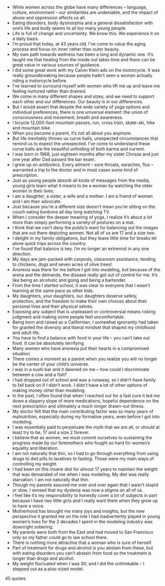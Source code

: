  - While women across the globe have many differences – language, culture, environment – our similarities are undeniable, and the impact of abuse and oppression affects us all.
 - Eating disorders, body dysmorphia and a general dissatisfaction with one’s life and body seems to ail too many young people.
 - Life is full of change and uncertainty. We know this. We experience it on a daily basis.
 - I’m proud that today, at 43 years old, I’ve come to value the aging process and focus on inner rather than outer beauty.
 - My own path towards wellness has been a long and dynamic one. It’s taught me that healing from the inside out takes time and there can be great value in various sources of guidance.
 - I did some great work with my Calvin Klein ads on the motorcycle. It was really groundbreaking because people hadn’t seen a woman actually riding a motorcycle before.
 - I’ve learned to surround myself with women who lift me up and leave me feeling nurtured rather than drained.
 - We come in many different shapes and sizes, and we need to support each other and our differences. Our beauty is in our differences.
 - But I would assert that despite the wide variety of yoga options and individual preferences, there is one universal element: the union of consciousness and movement, breath and awareness.
 - I bicycle 12,000-foot mountain passes, run, cross train, skate-ski, hike and mountain bike.
 - When you become a parent, it’s not all about you anymore.
 - But life inevitably throws us curve balls, unexpected circumstances that remind us to expect the unexpected. I’ve come to understand these curve balls are the beautiful unfolding of both karma and current.
 - I was born in 1968, just eighteen months after my sister Chrisse and just one year after Dad passed the bar exam.
 - I grew up on antibiotics. Every ailment – sore throats, earaches, flus – warranted a trip to the doctor and in most cases some kind of prescription.
 - Just as young people absorb all kinds of messages from the media, young girls learn what it means to be a woman by watching the older women in their lives.
 - I am a daughter, a sister, a wife and a mother. I am a friend of women and I am their advocate.
 - Just because you’re a different size doesn’t mean you’re sitting on the couch eating bonbons all day long watching TV.
 - When I consider the deeper meaning of yoga, I realize it’s about a lot more than simply performing a variety of postures on a mat.
 - I think that we can’t deny the public’s want for balancing out the images that are out there depicting women. Not all of us are 17 and a size two.
 - I delight in my family obligations, but they leave little time for breaks let alone quick trips across the country.
 - I’ve found that balance is key. I’m no longer an extremist in any one direction.
 - My days are jam-packed with carpools, classroom assistance, tending to chickens, dogs and seven acres of olive trees!
 - Anorexia was there for me before I got into modeling, but because of the arena and the demands, the disease really got out of control for me. It’s like being an alcoholic and going and being a bartender.
 - From the time I started school, it was clear to everyone that I wasn’t learning at the same pace as other kids.
 - My daughters, your daughters, our daughters deserve safety, protection, and the freedom to make their own choices about their personal lives and their physical selves.
 - Exposing any subject that is unpleasant or controversial means risking judgment and making some people feel uncomfortable.
 - Being born and raised as a Californian, I somewhat ignorantly had taken for granted the diversity and liberal mindset that shaped my childhood and adult life.
 - You have to find a balance with food in your life – you can’t take out food. It can be absolutely terrifying.
 - Many women who have anorexia put their hearts in a compromised situation.
 - There comes a moment as a parent when you realize you will no longer be the center of your child’s universe.
 - I was in a sushi bar and it dawned on me – how could I discriminate between a cow and a fish?
 - I had dropped out of school and was a runaway, so I didn’t have family to fall back on if I didn’t work. I didn’t have a lot of other options of making money other than modeling.
 - In the past, I often found that when I reached out for a fast cure it led me down a slippery slope of more medications, hopeful dependence on the next prescription and ultimately a much longer drawn-out illness.
 - My doctor felt that the main contributing factor was so many years of malnutrition, especially during my formative years, even before I got into modeling.
 - I was essentially paid to perpetuate the myth that we are all, or should at least try to be, 17 and a size 2 forever.
 - I believe that as women, we must commit ourselves to sustaining the progress made by our foremothers who fought so hard for women’s equality and liberation.
 - I am not naturally that thin, so I had to go through everything from using drugs to diet pills to laxatives to fasting. Those were my main ways of controlling my weight.
 - I had been on this insane diet for almost 17 years to maintain the weight that was demanded of me when I was modeling. My diet was really starvation. I am not naturally that thin.
 - Though my parents assured me over and over again that I wasn’t stupid or slow, I sensed that my dyslexia was now a stigma on all of us.
 - I feel like it’s my responsibility to honestly cover a lot of subjects in part because I have two little girls and I really want them when they grow up to have a voice.
 - Motherhood has brought me many joys and insights, but the new perspective it granted me on the role I had inadvertently played in young women’s lives for the 2 decades I spent in the modeling industry was downright sobering.
 - My parents were both from the East and had moved to San Francisco only so my father could go to law school there.
 - There is nothing more attractive that a woman who is sure of herself.
 - Part of treatment for drugs and alcohol is you abstain from these, but with eating disorders you can’t abstain from food so the treatment is longer than drugs and alcohol.
 - My weight fluctuated when I was 30, and I did the unthinkable – I stepped out as a plus-sized model.

45 quotes